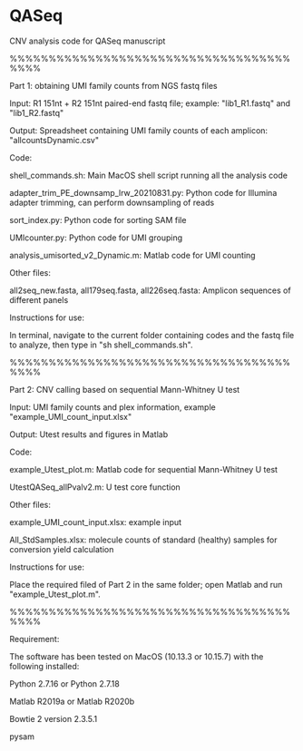 # QASeq
CNV analysis code for QASeq manuscript

%%%%%%%%%%%%%%%%%%%%%%%%%%%%%%%%%%%%%%%%

Part 1: obtaining UMI family counts from NGS fastq files

Input: R1 151nt + R2 151nt paired-end fastq file; example: "lib1_R1.fastq" and "lib1_R2.fastq"

Output: Spreadsheet containing UMI family counts of each amplicon: "allcountsDynamic.csv"

Code:

shell_commands.sh: Main MacOS shell script running all the analysis code

adapter_trim_PE_downsamp_lrw_20210831.py: Python code for Illumina adapter trimming, can perform downsampling of reads

sort_index.py: Python code for sorting SAM file

UMIcounter.py: Python code for UMI grouping

analysis_umisorted_v2_Dynamic.m: Matlab code for UMI counting

Other files:

all2seq_new.fasta, all179seq.fasta, all226seq.fasta: Amplicon sequences of different panels

Instructions for use:

In terminal, navigate to the current folder containing codes and the fastq file to analyze, then type in "sh shell_commands.sh".

%%%%%%%%%%%%%%%%%%%%%%%%%%%%%%%%%%%%%%%%

Part 2: CNV calling based on sequential Mann-Whitney U test

Input: UMI family counts and plex information, example "example_UMI_count_input.xlsx"

Output: Utest results and figures in Matlab

Code:

example_Utest_plot.m: Matlab code for sequential Mann-Whitney U test

UtestQASeq_allPvalv2.m: U test core function

Other files:

example_UMI_count_input.xlsx: example input

All_StdSamples.xlsx: molecule counts of standard (healthy) samples for conversion yield calculation

Instructions for use:

Place the required filed of Part 2 in the same folder; open Matlab and run "example_Utest_plot.m".

%%%%%%%%%%%%%%%%%%%%%%%%%%%%%%%%%%%%%%%%

Requirement:

The software has been tested on MacOS (10.13.3 or 10.15.7) with the following installed:

Python 2.7.16 or Python 2.7.18

Matlab R2019a or Matlab R2020b

Bowtie 2 version 2.3.5.1

pysam
